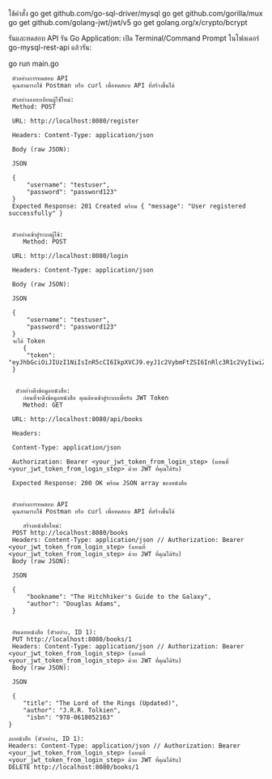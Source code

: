 ใช้คำสั่ง
go get github.com/go-sql-driver/mysql
go get github.com/gorilla/mux
go get github.com/golang-jwt/jwt/v5
go get golang.org/x/crypto/bcrypt

รันและทดสอบ API
รัน Go Application:
เปิด Terminal/Command Prompt ในโฟลเดอร์ go-mysql-rest-api แล้วรัน:

go run main.go

	 ตัวอย่างการทดสอบ API
	 คุณสามารถใช้ Postman หรือ curl เพื่อทดสอบ API ที่สร้างขึ้นได้
	
	 ตัวอย่างลงทะเบียนผู้ใช้ใหม่:
	 Method: POST

	 URL: http://localhost:8080/register

	 Headers: Content-Type: application/json

	 Body (raw JSON):

	 JSON

	 {
	     "username": "testuser",
	     "password": "password123"
	 }
	 Expected Response: 201 Created พร้อม { "message": "User registered successfully" }


	 ตัวอย่างเข้าสู่ระบบผู้ใช้:
	 	Method: POST

	 URL: http://localhost:8080/login

	 Headers: Content-Type: application/json

	 Body (raw JSON):

	 JSON

	 {
	     "username": "testuser",
	     "password": "password123"
	 }
	 จะได้ Token
	 	{
	     "token": "eyJhbGciOiJIUzI1NiIsInR5cCI6IkpXVCJ9.eyJ1c2VybmFtZSI6InRlc3R1c2VyIiwiZXhwIjoxNjg1NTEyMzQ1LCJpYXQiOjE2ODU1MTE3NDUsIm5iZiI6MTY4NTUxMTc0NX0...."
	 }


	  ตัวอย่างดึงข้อมูลหนังสือ:
	 	ก่อนที่จะดึงข้อมูลหนังสือ คุณต้องเข้าสู่ระบบเพื่อรับ JWT Token
	 	Method: GET

	 URL: http://localhost:8080/api/books

	 Headers:

	 Content-Type: application/json

	 Authorization: Bearer <your_jwt_token_from_login_step> (แทนที่ <your_jwt_token_from_login_step> ด้วย JWT ที่คุณได้รับ)

	 Expected Response: 200 OK พร้อม JSON array ของหนังสือ


	 ตัวอย่างการทดสอบ API
	 คุณสามารถใช้ Postman หรือ curl เพื่อทดสอบ API ที่สร้างขึ้นได้

	 	สร้างหนังสือใหม่:
	 POST http://localhost:8080/books
	 Headers: Content-Type: application/json // Authorization: Bearer <your_jwt_token_from_login_step> (แทนที่ <your_jwt_token_from_login_step> ด้วย JWT ที่คุณได้รับ)
	 Body (raw JSON):

	 JSON

	 {
	     "bookname": "The Hitchhiker's Guide to the Galaxy",
	     "author": "Douglas Adams",
	 }


	 อัพเดทหนังสือ (ตัวอย่าง, ID 1):
	 PUT http://localhost:8080/books/1
	 Headers: Content-Type: application/json // Authorization: Bearer <your_jwt_token_from_login_step> (แทนที่ <your_jwt_token_from_login_step> ด้วย JWT ที่คุณได้รับ)
	 Body (raw JSON):

	 JSON

	 {
	    "title": "The Lord of the Rings (Updated)",
	    "author": "J.R.R. Tolkien",
	     "isbn": "978-0618052163"
	}

	ลบหนังสือ (ตัวอย่าง, ID 1):
	Headers: Content-Type: application/json // Authorization: Bearer <your_jwt_token_from_login_step> (แทนที่ <your_jwt_token_from_login_step> ด้วย JWT ที่คุณได้รับ)
	DELETE http://localhost:8080/books/1
